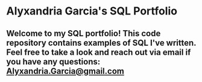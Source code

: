 # Alyxandria Garcia's SQL Portfolio
## Welcome to my SQL portfolio! This code repository contains examples of SQL I've written. Feel free to take a look and reach out via email if you have any questions: Alyxandria.Garcia@gmail.com

